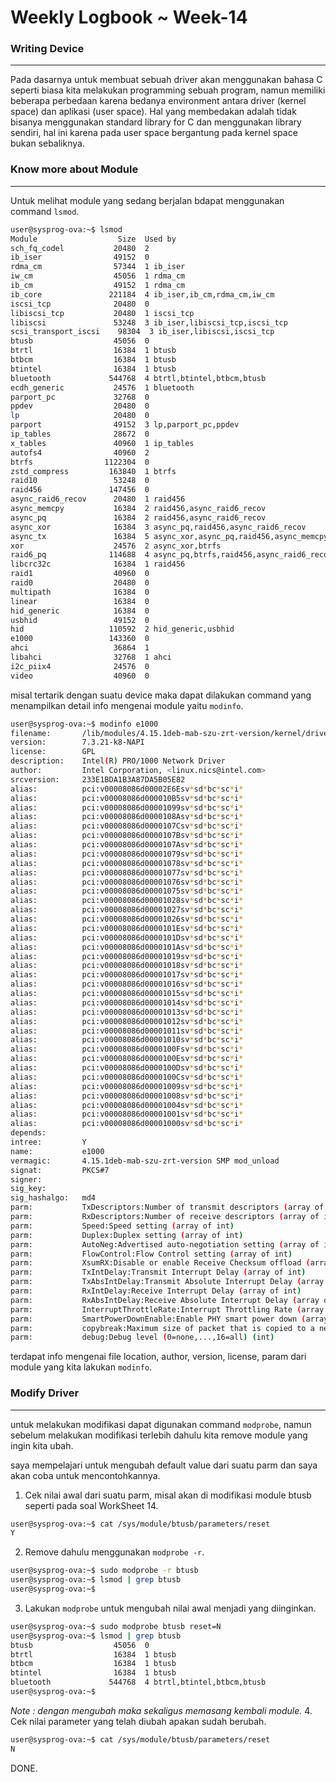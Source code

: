 # **Weekly Logbook ~ Week-14**

### Writing Device

----

Pada dasarnya untuk membuat sebuah driver akan menggunakan bahasa C seperti biasa kita melakukan programming sebuah program, namun memiliki beberapa perbedaan karena bedanya environment antara driver (kernel space) dan aplikasi (user space). Hal yang membedakan adalah tidak bisanya menggunakan standard library for C dan menggunakan library sendiri, hal ini karena pada user space bergantung pada kernel space bukan sebaliknya.

### Know more about Module

----

Untuk melihat module yang sedang berjalan bdapat menggunakan command `lsmod`.

```bash
user@sysprog-ova:~$ lsmod
Module                  Size  Used by
sch_fq_codel           20480  2
ib_iser                49152  0
rdma_cm                57344  1 ib_iser
iw_cm                  45056  1 rdma_cm
ib_cm                  49152  1 rdma_cm
ib_core               221184  4 ib_iser,ib_cm,rdma_cm,iw_cm
iscsi_tcp              20480  0
libiscsi_tcp           20480  1 iscsi_tcp
libiscsi               53248  3 ib_iser,libiscsi_tcp,iscsi_tcp
scsi_transport_iscsi    98304  3 ib_iser,libiscsi,iscsi_tcp
btusb                  45056  0
btrtl                  16384  1 btusb
btbcm                  16384  1 btusb
btintel                16384  1 btusb
bluetooth             544768  4 btrtl,btintel,btbcm,btusb
ecdh_generic           24576  1 bluetooth
parport_pc             32768  0
ppdev                  20480  0
lp                     20480  0
parport                49152  3 lp,parport_pc,ppdev
ip_tables              28672  0
x_tables               40960  1 ip_tables
autofs4                40960  2
btrfs                1122304  0
zstd_compress         163840  1 btrfs
raid10                 53248  0
raid456               147456  0
async_raid6_recov      20480  1 raid456
async_memcpy           16384  2 raid456,async_raid6_recov
async_pq               16384  2 raid456,async_raid6_recov
async_xor              16384  3 async_pq,raid456,async_raid6_recov
async_tx               16384  5 async_xor,async_pq,raid456,async_memcpy,async_raid6_recov
xor                    24576  2 async_xor,btrfs
raid6_pq              114688  4 async_pq,btrfs,raid456,async_raid6_recov
libcrc32c              16384  1 raid456
raid1                  40960  0
raid0                  20480  0
multipath              16384  0
linear                 16384  0
hid_generic            16384  0
usbhid                 49152  0
hid                   110592  2 hid_generic,usbhid
e1000                 143360  0
ahci                   36864  1
libahci                32768  1 ahci
i2c_piix4              24576  0
video                  40960  0
```

misal tertarik dengan suatu device maka dapat dilakukan command yang menampilkan detail info mengenai module yaitu `modinfo`.

```bash
user@sysprog-ova:~$ modinfo e1000
filename:       /lib/modules/4.15.1deb-mab-szu-zrt-version/kernel/drivers/net/ethernet/intel/e1000/e1000.ko
version:        7.3.21-k8-NAPI
license:        GPL
description:    Intel(R) PRO/1000 Network Driver
author:         Intel Corporation, <linux.nics@intel.com>
srcversion:     233E1BDA1B3A87DA5B05E82
alias:          pci:v00008086d00002E6Esv*sd*bc*sc*i*
alias:          pci:v00008086d000010B5sv*sd*bc*sc*i*
alias:          pci:v00008086d00001099sv*sd*bc*sc*i*
alias:          pci:v00008086d0000108Asv*sd*bc*sc*i*
alias:          pci:v00008086d0000107Csv*sd*bc*sc*i*
alias:          pci:v00008086d0000107Bsv*sd*bc*sc*i*
alias:          pci:v00008086d0000107Asv*sd*bc*sc*i*
alias:          pci:v00008086d00001079sv*sd*bc*sc*i*
alias:          pci:v00008086d00001078sv*sd*bc*sc*i*
alias:          pci:v00008086d00001077sv*sd*bc*sc*i*
alias:          pci:v00008086d00001076sv*sd*bc*sc*i*
alias:          pci:v00008086d00001075sv*sd*bc*sc*i*
alias:          pci:v00008086d00001028sv*sd*bc*sc*i*
alias:          pci:v00008086d00001027sv*sd*bc*sc*i*
alias:          pci:v00008086d00001026sv*sd*bc*sc*i*
alias:          pci:v00008086d0000101Esv*sd*bc*sc*i*
alias:          pci:v00008086d0000101Dsv*sd*bc*sc*i*
alias:          pci:v00008086d0000101Asv*sd*bc*sc*i*
alias:          pci:v00008086d00001019sv*sd*bc*sc*i*
alias:          pci:v00008086d00001018sv*sd*bc*sc*i*
alias:          pci:v00008086d00001017sv*sd*bc*sc*i*
alias:          pci:v00008086d00001016sv*sd*bc*sc*i*
alias:          pci:v00008086d00001015sv*sd*bc*sc*i*
alias:          pci:v00008086d00001014sv*sd*bc*sc*i*
alias:          pci:v00008086d00001013sv*sd*bc*sc*i*
alias:          pci:v00008086d00001012sv*sd*bc*sc*i*
alias:          pci:v00008086d00001011sv*sd*bc*sc*i*
alias:          pci:v00008086d00001010sv*sd*bc*sc*i*
alias:          pci:v00008086d0000100Fsv*sd*bc*sc*i*
alias:          pci:v00008086d0000100Esv*sd*bc*sc*i*
alias:          pci:v00008086d0000100Dsv*sd*bc*sc*i*
alias:          pci:v00008086d0000100Csv*sd*bc*sc*i*
alias:          pci:v00008086d00001009sv*sd*bc*sc*i*
alias:          pci:v00008086d00001008sv*sd*bc*sc*i*
alias:          pci:v00008086d00001004sv*sd*bc*sc*i*
alias:          pci:v00008086d00001001sv*sd*bc*sc*i*
alias:          pci:v00008086d00001000sv*sd*bc*sc*i*
depends:
intree:         Y
name:           e1000
vermagic:       4.15.1deb-mab-szu-zrt-version SMP mod_unload
signat:         PKCS#7
signer:
sig_key:
sig_hashalgo:   md4
parm:           TxDescriptors:Number of transmit descriptors (array of int)
parm:           RxDescriptors:Number of receive descriptors (array of int)
parm:           Speed:Speed setting (array of int)
parm:           Duplex:Duplex setting (array of int)
parm:           AutoNeg:Advertised auto-negotiation setting (array of int)
parm:           FlowControl:Flow Control setting (array of int)
parm:           XsumRX:Disable or enable Receive Checksum offload (array of int)
parm:           TxIntDelay:Transmit Interrupt Delay (array of int)
parm:           TxAbsIntDelay:Transmit Absolute Interrupt Delay (array of int)
parm:           RxIntDelay:Receive Interrupt Delay (array of int)
parm:           RxAbsIntDelay:Receive Absolute Interrupt Delay (array of int)
parm:           InterruptThrottleRate:Interrupt Throttling Rate (array of int)
parm:           SmartPowerDownEnable:Enable PHY smart power down (array of int)
parm:           copybreak:Maximum size of packet that is copied to a new buffer on receive (uint)
parm:           debug:Debug level (0=none,...,16=all) (int)
```

terdapat info mengenai file location, author, version, license, param dari module yang kita lakukan `modinfo`.

### Modify Driver

----

untuk melakukan modifikasi dapat digunakan command `modprobe`, namun sebelum melakukan modifikasi terlebih dahulu kita remove module yang ingin kita ubah.

saya mempelajari untuk mengubah default value dari suatu parm dan saya akan coba untuk mencontohkannya.

1. Cek nilai awal dari suatu parm, misal akan di modifikasi module btusb seperti pada soal WorkSheet 14.

```bash
user@sysprog-ova:~$ cat /sys/module/btusb/parameters/reset
Y
```
2. Remove dahulu menggunakan `modprobe -r`.

```bash
user@sysprog-ova:~$ sudo modprobe -r btusb
user@sysprog-ova:~$ lsmod | grep btusb
user@sysprog-ova:~$
```
3. Lakukan `modprobe` untuk mengubah nilai awal menjadi yang diinginkan.
```bash
user@sysprog-ova:~$ sudo modprobe btusb reset=N
user@sysprog-ova:~$ lsmod | grep btusb
btusb                  45056  0
btrtl                  16384  1 btusb
btbcm                  16384  1 btusb
btintel                16384  1 btusb
bluetooth             544768  4 btrtl,btintel,btbcm,btusb
user@sysprog-ova:~$
```
*Note : dengan mengubah maka sekaligus memasang kembali module.*
4. Cek nilai parameter yang telah diubah apakan sudah berubah.
```bash
user@sysprog-ova:~$ cat /sys/module/btusb/parameters/reset
N
```
DONE.


